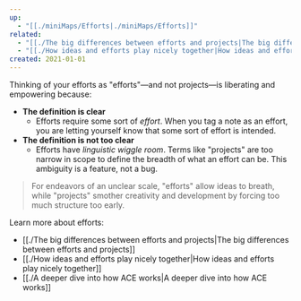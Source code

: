 ```yaml
---
up:
  - "[[./miniMaps/Efforts|./miniMaps/Efforts]]"
related:
  - "[[./The big differences between efforts and projects|The big differences between efforts and projects]]"
  - "[[./How ideas and efforts play nicely together|How ideas and efforts play nicely together]]"
created: 2021-01-01
---
```

Thinking of your efforts as "efforts"—and not projects—is liberating and empowering because:

- **The definition is clear** 
    - Efforts require some sort of *effort*. When you tag a note as an effort, you are letting yourself know that some sort of effort is intended.
- **The definition is not too clear**
    - Efforts have _linguistic wiggle room_. Terms like "projects" are too narrow in scope to define the breadth of what an effort can be. This ambiguity is a feature, not a bug.

> For endeavors of an unclear scale, "efforts" allow ideas to breath, while "projects" smother creativity and development by forcing too much structure too early.

Learn more about efforts:

- [[./The big differences between efforts and projects|The big differences between efforts and projects]]
- [[./How ideas and efforts play nicely together|How ideas and efforts play nicely together]]
- [[./A deeper dive into how ACE works|A deeper dive into how ACE works]]